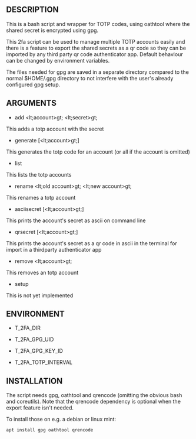 ## DESCRIPTION

This is a bash script and wrapper for TOTP codes, using oathtool where the
shared secret is encrypted using gpg. 

This 2fa script can be used to manage multiple TOTP accounts easily and there
is a feature to export the shared secrets as a qr code so they can be imported
by any third party qr code authenticator app. Default behaviour can be changed
by environment variables.

The files needed for gpg are saved in a separate directory compared to the
normal $HOME/.gpg directory to not interfere with the user's already configured
gpg setup.

## ARGUMENTS

* add <lt;account>gt; <lt;secret>gt;

This adds a totp account with the secret

* generate [<lt;account>gt;]

This generates the totp code for an account (or all if the account is omitted)

* list

This lists the totp accounts

* rename <lt;old account>gt; <lt;new account>gt;

This renames a totp account

* asciisecret [<lt;account>gt;]

This prints the account's secret as ascii on command line

* qrsecret [<lt;account>gt;]

This prints the account's secret as a qr code in ascii in the terminal for
import in a thirdparty authenticator app

* remove <lt;account>gt;

This removes an totp account

* setup

This is not yet implemented

## ENVIRONMENT

* T\_2FA\_DIR

* T\_2FA\_GPG\_UID

* T\_2FA\_GPG\_KEY\_ID

* T\_2FA\_TOTP\_INTERVAL

## INSTALLATION

The script needs gpg, oathtool and qrencode (omitting the obvious bash and
coreutils). Note that the qrencode dependency is optional when the export
feature isn't needed.

To install those on e.g. a debian or linux mint:

    apt install gpg oathtool qrencode
